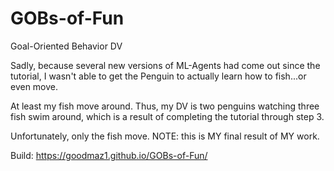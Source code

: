 # GOBs-of-Fun
Goal-Oriented Behavior DV


Sadly, because several new versions of ML-Agents had come out since the tutorial, I wasn't able to get the Penguin to actually learn how to fish...or even move.  

At least my fish move around. Thus, my DV is two penguins watching three fish swim around, which is a result of completing the tutorial through step 3.

Unfortunately, only the fish move. NOTE: this is MY final result of MY work.

 

 Build: https://goodmaz1.github.io/GOBs-of-Fun/
